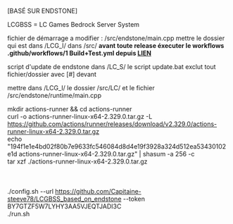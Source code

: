 [BASÉ SUR ENDSTONE]

LCGBSS = LC Games Bedrock Server System

fichier de démarrage a modifier : /src/endstone/main.cpp
mettre le dossier qui est dans /LCG_I/ dans /src/
**avant toute release éxecuter le workflows .github/workflows/1 Build+Test.yml depuis [LIEN](https://github.com/Capitaine-steeve78/LCGBSS_based_on_endstone/actions/workflows/1%20Build+Test.yml)**

script d'update de endstone dans /LC_S/
  le script update.bat exclut tout fichier/dossier avec [#] devant

mettre dans /LCG_I/ le dossier /src/LC/ et le fichier /src/endstone/runtime/main.cpp





mkdir actions-runner && cd actions-runner <br>
curl -o actions-runner-linux-x64-2.329.0.tar.gz -L https://github.com/actions/runner/releases/download/v2.329.0/actions-runner-linux-x64-2.329.0.tar.gz <br>
echo "194f1e1e4bd02f80b7e9633fc546084d8d4e19f3928a324d512ea53430102e1d  actions-runner-linux-x64-2.329.0.tar.gz" | shasum -a 256 -c <br>
tar xzf ./actions-runner-linux-x64-2.329.0.tar.gz <br>
<br>
<br>
<br>
./config.sh --url https://github.com/Capitaine-steeve78/LCGBSS_based_on_endstone --token BY7GTZF5W7LYHY3AA5VJEQTJADI3C <br>
./run.sh
